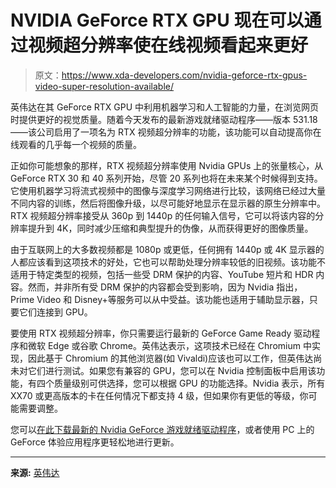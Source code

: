 # NVIDIA GeForce RTX GPU 现在可以通过视频超分辨率使在线视频看起来更好

> 原文：<https://www.xda-developers.com/nvidia-geforce-rtx-gpus-video-super-resolution-available/>

英伟达在其 GeForce RTX GPU 中利用机器学习和人工智能的力量，在浏览网页时提供更好的视觉质量。随着今天发布的最新游戏就绪驱动程序——版本 531.18——该公司启用了一项名为 RTX 视频超分辨率的功能，该功能可以自动提高你在线观看的几乎每一个视频的质量。

正如你可能想象的那样，RTX 视频超分辨率使用 Nvidia GPUs 上的张量核心，从 GeForce RTX 30 和 40 系列开始，尽管 20 系列也将在未来某个时候得到支持。它使用机器学习将流式视频中的图像与深度学习网络进行比较，该网络已经过大量不同内容的训练，然后将图像升级，以尽可能好地显示在显示器的原生分辨率中。RTX 视频超分辨率接受从 360p 到 1440p 的任何输入信号，它可以将该内容的分辨率提升到 4K，同时减少压缩和典型提升的伪像，从而获得更好的图像质量。

由于互联网上的大多数视频都是 1080p 或更低，任何拥有 1440p 或 4K 显示器的人都应该看到这项技术的好处，它也可以帮助处理分辨率较低的旧视频。该功能不适用于特定类型的视频，包括一些受 DRM 保护的内容、YouTube 短片和 HDR 内容。然而，并非所有受 DRM 保护的内容都会受到影响，因为 Nvidia 指出，Prime Video 和 Disney+等服务可以从中受益。该功能也适用于辅助显示器，只要它们连接到 GPU。

要使用 RTX 视频超分辨率，你只需要运行最新的 GeForce Game Ready 驱动程序和微软 Edge 或谷歌 Chrome。英伟达表示，这项技术已经在 Chromium 中实现，因此基于 Chromium 的其他浏览器(如 Vivaldi)应该也可以工作，但英伟达尚未对它们进行测试。如果您有兼容的 GPU，您可以在 Nvidia 控制面板中启用该功能，有四个质量级别可供选择，您可以根据 GPU 的功能选择。Nvidia 表示，所有 XX70 或更高版本的卡在任何情况下都支持 4 级，但如果你有更低的等级，你可能需要调整。

您可以[在此下载最新的 Nvidia GeForce 游戏就绪驱动程序](https://www.nvidia.com/en-us/drivers/results/199991/)，或者使用 PC 上的 GeForce 体验应用程序更轻松地进行更新。

* * *

**来源:** [英伟达](https://www.nvidia.com/en-us/geforce/news/atomic-heart-dlss-3-the-finals-closed-beta-game-ready-driver/)